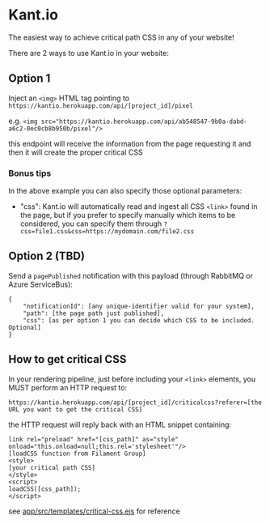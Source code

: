 # Kant.io

The easiest way to achieve critical path CSS in any of your website!

There are 2 ways to use Kant.io in your website:

## Option 1

Inject an `<img>` HTML tag pointing to `https://kantio.herokuapp.com/api/[project_id]/pixel`

e.g.
`<img src="https://kantio.herokuapp.com/api/ab548547-9b0a-dabd-a6c2-0ec0cb8b950b/pixel"/>`

this endpoint will receive the information from the page requesting it and then it will create the proper critical CSS

### Bonus tips

In the above example you can also specify those optional parameters:

- "css": Kant.io will automatically read and ingest all CSS `<link>` found in the page, but if you prefer to specify manually which items to be considered, you can specify them through `?css=file1.css&css=https://mydomain.com/file2.css`

## Option 2 (TBD)

Send a `pagePublished` notification with this payload (through RabbitMQ or Azure ServiceBus):

    {
        "notificationId": [any unique-identifier valid for your system],
        "path": [the page path just published],
        "css": [as per option 1 you can decide which CSS to be included. Optional]
    }

## How to get critical CSS

In your rendering pipeline, just before including your `<link>` elements, you MUST perform an HTTP request to:

`https://kantio.herokuapp.com/api/[project_id]/criticalcss?referer=[the URL you want to get the critical CSS]`

the HTTP request will reply back with an HTML snippet containing:

    link rel="preload" href="[css_path]" as="style" onload="this.onload=null;this.rel='stylesheet'"/>
    [loadCSS function from Filament Group]
    <style>
    [your critical path CSS]
    </style>
    <script>
    loadCSS([css_path]);
    </script>

see [app/src/templates/critical-css.ejs](app/src/templates/critical-css.ejs) for reference
